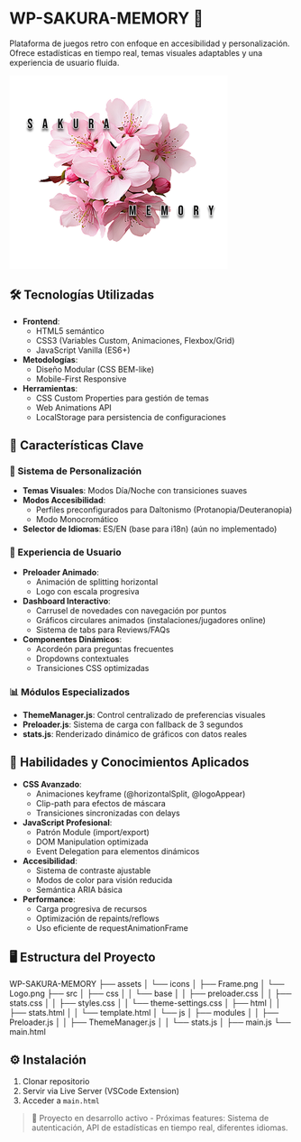 # WP-SAKURA-MEMORY 🌸

Plataforma de juegos retro con enfoque en accesibilidad y personalización. Ofrece estadísticas en tiempo real, temas visuales adaptables y una experiencia de usuario fluida.

![Banner](assets/icons/Logo.png)

## 🛠 Tecnologías Utilizadas
- **Frontend**: 
  - HTML5 semántico
  - CSS3 (Variables Custom, Animaciones, Flexbox/Grid)
  - JavaScript Vanilla (ES6+)
- **Metodologías**: 
  - Diseño Modular (CSS BEM-like)
  - Mobile-First Responsive
- **Herramientas**:
  - CSS Custom Properties para gestión de temas
  - Web Animations API
  - LocalStorage para persistencia de configuraciones

## 🌟 Características Clave
### 🎨 Sistema de Personalización
- **Temas Visuales**: Modos Día/Noche con transiciones suaves
- **Modos Accesibilidad**: 
  - Perfiles preconfigurados para Daltonismo (Protanopia/Deuteranopia)
  - Modo Monocromático
- **Selector de Idiomas**: ES/EN (base para i18n) (aún no implementado)

### 🚀 Experiencia de Usuario
- **Preloader Animado**: 
  - Animación de splitting horizontal
  - Logo con escala progresiva
- **Dashboard Interactivo**:
  - Carrusel de novedades con navegación por puntos
  - Gráficos circulares animados (instalaciones/jugadores online)
  - Sistema de tabs para Reviews/FAQs
- **Componentes Dinámicos**:
  - Acordeón para preguntas frecuentes
  - Dropdowns contextuales
  - Transiciones CSS optimizadas

### 📊 Módulos Especializados
- **ThemeManager.js**: Control centralizado de preferencias visuales
- **Preloader.js**: Sistema de carga con fallback de 3 segundos
- **stats.js**: Renderizado dinámico de gráficos con datos reales

## 🧠 Habilidades y Conocimientos Aplicados
- **CSS Avanzado**:
  - Animaciones keyframe (@horizontalSplit, @logoAppear)
  - Clip-path para efectos de máscara
  - Transiciones sincronizadas con delays
- **JavaScript Profesional**:
  - Patrón Module (import/export)
  - DOM Manipulation optimizada
  - Event Delegation para elementos dinámicos
- **Accesibilidad**:
  - Sistema de contraste ajustable
  - Modos de color para visión reducida
  - Semántica ARIA básica
- **Performance**:
  - Carga progresiva de recursos
  - Optimización de repaints/reflows
  - Uso eficiente de requestAnimationFrame

## 🖥 Estructura del Proyecto
WP-SAKURA-MEMORY
├── assets
│ └── icons
│ ├── Frame.png
│ └── Logo.png
├── src
│ ├── css
│ │ └── base
│ │ ├── preloader.css
│ │ ├── stats.css
│ │ ├── styles.css
│ │ └── theme-settings.css
│ ├── html
│ │ ├── stats.html
│ │ └── template.html
│ └── js
│ ├── modules
│ │ ├── Preloader.js
│ │ ├── ThemeManager.js
│ │ └── stats.js
│ ├── main.js
└── main.html


## ⚙ Instalación
1. Clonar repositorio
2. Servir via Live Server (VSCode Extension)
3. Acceder a `main.html`

> 🔨 Proyecto en desarrollo activo - Próximas features: Sistema de autenticación, API de estadísticas en tiempo real, diferentes idiomas.
